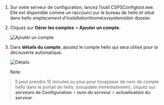 1. Sur votre serveur de configuration, lancez l’outil CSPSConfigtool.exe. Elle est disponible comme un raccourci sur le bureau de hello et situé dans hello *emplacement d’installation*\home\svsystems\bin dossier.
2. Cliquez sur **Gérer les comptes** > **Ajouter un compte**.

    ![Ajouter un compte](./media/site-recovery-add-vcenter-account/credentials1.png)
3. Dans **détails du compte**, ajoutez le compte hello qui sera utilisé pour la découverte automatique.

    ![Détails](./media/site-recovery-add-vcenter-account/credentials2.png)

    > [!Note]
  > Il peut prendre 15 minutes ou plus pour tooappear de nom de compte hello dans le portail de hello. tooupdate immédiatement, cliquez sur **serveurs de Configuration** > ***nom du serveur*** > **actualisation du serveur**.
